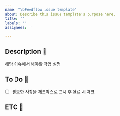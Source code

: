 ```yaml
---
name: "\bFeedflow issue template"
about: Describe this issue template's purpose here.
title: ''
labels: ''
assignees: ''

---
```


## Description 🩵
 해당 이슈에서 해야할 작업 설명

## To Do 🩵
- [ ]  필요한 사항을 체크박스로 표시 후 완료 시 체크
  
## ETC 🩵
